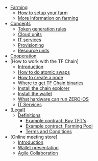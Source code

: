 * [Farming](tf_farming/README.md)
    * [How to setup your farm](tf_farming/farming_setup.md)
    * [More information on farming](tf_farming/farming_info.md)
* [Concepts](tf_farming/concepts/README.md)
    * [Token generation rules](tf_farming/concepts/token_generation_rules.md)
    * [Cloud units](/concepts/cloud_units.md)
    * [IT services](/concepts/it_services.md)
    * [Provisioning](/concepts/provisioning.md)
    * [Resource units](/concepts/resource_units.md)
* [Cooperation](tf_farming/what_does_a_cooperative_do.md)
* [How to work with the TF Chain]
    * [Introduction](tf_farming/howto/)
    * [How to do atomic swaps](tf_farming/howto/atomic_swaps.md)
    * [How to create a node](tf_farming/howto/create_node.md)
    * [Where to get TF Chain binaries](tf_farming/howto/get_binaries.md)
    * [Install the chain explorer](tf_farming/howto/tfchain_explorer.md.md)
    * [Install the wallet](tf_farming/howto/wallet.md)
    * [What hardware can run ZERO-OS](tf_farming/howto/zero_boot_hardware.md)
    * [IT Services](tf_farming/it_services.md)
* [Legal]
    * [Definitions](tf_farming/legal/definitions.md)
      * [Example contract: Buy TFT's](tf_farming/legal/buy_tfts_from_farmer_example_contract.md)
      * [Example contract: Farming Pool](tf_farming/legal/farmer_buys_farmingpool_example_contract.md)
      * [Terms and Conditions](tf_farming/legal/termsconditions.md)
* [Online meeting store]
    * [Introduction](tf_farming/online_meetings/README.md)
    * [Wallet presentation](tf_farming/online_meetings/online_meeting_wallet.md)
    * [Agile Collaboration](tf_farming/online_meetings/agile_collaboration.md)
